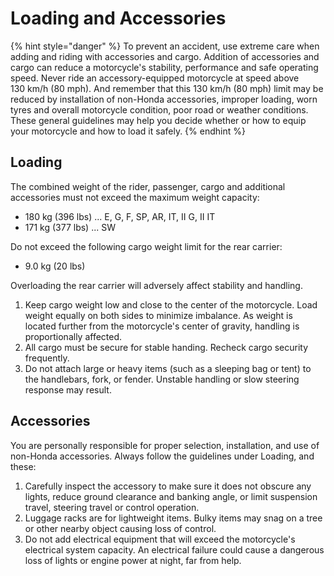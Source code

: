 # Loading and Accessories

{% hint style="danger" %}
To prevent an accident, use extreme care when adding and riding with accessories and cargo. Addition of accessories and cargo can reduce a motorcycle's stability, performance and safe operating speed. Never ride an accessory-equipped motorcycle at speed above 130 km/h \(80 mph\). And remember that this 130 km/h \(80 mph\) limit may be reduced by installation of non-Honda accessories, improper loading, worn tyres and overall motorcycle condition, poor road or weather conditions. These general guidelines may help you decide whether or how to equip your motorcycle and how to load it safely.
{% endhint %}

## Loading

The combined weight of the rider, passenger, cargo and additional accessories must not exceed the maximum weight capacity:

* 180 kg \(396 lbs\) ... E, G, F, SP, AR, IT, II G, II IT
* 171 kg \(377 lbs\) ... SW

Do not exceed the following cargo weight limit for the rear carrier:

* 9.0 kg \(20 lbs\)

Overloading the rear carrier will adversely affect stability and handling.

1. Keep cargo weight low and close to the center of the motorcycle. Load weight equally on both sides to minimize imbalance. As weight is located further from the motorcycle's center of gravity, handling is proportionally affected.
2. All cargo must be secure for stable handing. Recheck cargo security frequently.
3. Do not attach large or heavy items \(such as a sleeping bag or tent\) to the handlebars, fork, or fender. Unstable handling or slow steering response may result.

## Accessories

You are personally responsible for proper selection, installation, and use of non-Honda accessories. Always follow the guidelines under Loading, and these:

1. Carefully inspect the accessory to make sure it does not obscure any lights, reduce ground clearance and banking angle, or limit suspension travel, steering travel or control operation.
2. Luggage racks are for lightweight items. Bulky items may snag on a tree or other nearby object causing loss of control.
3. Do not add electrical equipment that will exceed the motorcycle's electrical system capacity. An electrical failure could cause a dangerous loss of lights or engine power at night, far from help.

